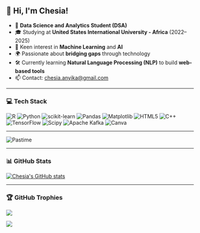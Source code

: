 ## 👋 Hi, I'm Chesia!

- 🧠 **Data Science and Analytics Student (DSA)** 
- 🎓 Studying at **United States International University - Africa** (2022–2025)    
- 🤖 Keen interest in **Machine Learning** and **AI**  
- 🌍 Passionate about **bridging gaps** through technology  
- 🛠️ Currently learning **Natural Language Processing (NLP)** to build **web-based tools**
- 📫 Contact: chesia.anyika@gmail.com

--- 

### 💻 Tech Stack
![R](https://img.shields.io/badge/r-%23276DC3.svg?style=for-the-badge&logo=r&logoColor=white) ![Python](https://img.shields.io/badge/python-3670A0?style=for-the-badge&logo=python&logoColor=ffdd54)   ![scikit-learn](https://img.shields.io/badge/scikit--learn-%23F7931E.svg?style=for-the-badge&logo=scikit-learn&logoColor=white) ![Pandas](https://img.shields.io/badge/pandas-%23150458.svg?style=for-the-badge&logo=pandas&logoColor=white) ![Matplotlib](https://img.shields.io/badge/Matplotlib-%23ffffff.svg?style=for-the-badge&logo=Matplotlib&logoColor=black) ![HTML5](https://img.shields.io/badge/html5-%23E34F26.svg?style=for-the-badge&logo=html5&logoColor=white)  ![C++](https://img.shields.io/badge/c++-%2300599C.svg?style=for-the-badge&logo=c%2B%2B&logoColor=white) ![TensorFlow](https://img.shields.io/badge/TensorFlow-%23FF6F00.svg?style=for-the-badge&logo=TensorFlow&logoColor=white) ![Scipy](https://img.shields.io/badge/SciPy-%230C55A5.svg?style=for-the-badge&logo=scipy&logoColor=%white) ![Apache Kafka](https://img.shields.io/badge/Apache%20Kafka-000?style=for-the-badge&logo=apachekafka) ![Canva](https://img.shields.io/badge/Canva-%2300C4CC.svg?style=for-the-badge&logo=Canva&logoColor=white)

---
![Pastime](https://github.com/user-attachments/assets/fe76d03a-a2b7-4ad0-ae05-f982a7b6e42b)


---

### 📊 GitHub Stats
<!-- Github Stats from https://github.com/anuraghazra/github-readme-stats -->
[![Chesia's GitHub stats](https://github-readme-stats.vercel.app/api?username=Chesia-Anyika&theme=radical)](https://github.com/anuraghazra/github-readme-stats)

---

### 🏆 GitHub Trophies
![](https://github-profile-trophy.vercel.app/?username=Chesia-Anyika&theme=radical&no-frame=false&no-bg=false&margin-w=4)

[![](https://visitcount.itsvg.in/api?id=Chesia-Anyika&icon=0&color=0)](https://visitcount.itsvg.in)


<!-- Proudly created with GPRM ( https://gprm.itsvg.in ) -->

